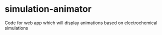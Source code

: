 # simulation-animator
Code for web app which will display animations based on electrochemical simulations
